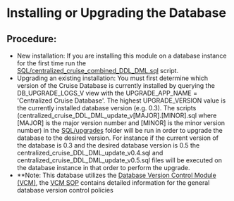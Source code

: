 # Installing or Upgrading the Database

## Procedure:
-   New installation: If you are installing this module on a database instance for the first time run the [SQL/centralized_cruise_combined_DDL_DML.sql](../SQL/centralized_cruise_combined_DDL_DML.sql) script.
-   Upgrading an existing installation: You must first determine which version of the Cruise Database is currently installed by querying the DB_UPGRADE_LOGS_V view with the UPGRADE_APP_NAME = 'Centralized Cruise Database'. The highest UPGRADE_VERSION value is the currently installed database version (e.g. 0.3). The scripts (centralized_cruise_DDL_DML_update_v[MAJOR].[MINOR].sql where [MAJOR] is the major version number and [MINOR] is the minor version number) in the [SQL/upgrades](../SQL/upgrades) folder will be run in order to upgrade the database to the desired version. For instance if the current version of the database is 0.3 and the desired database version is 0.5 the centralized_cruise_DDL_DML_update_v0.4.sql and centralized_cruise_DDL_DML_update_v0.5.sql files will be executed on the database instance in that order to perform the upgrade.
-   **Note: This database utilizes the [Database Version Control Module (VCM)](https://gitlab.pifsc.gov/centralized-data-tools/database-version-control-module/-/blob/master/docs/DB%20Version%20Control%20Module%20SOP.MD), the [VCM SOP](https://gitlab.pifsc.gov/centralized-data-tools/database-version-control-module/-/blob/master/docs/DB%20Version%20Control%20Module%20SOP.MD) contains detailed information for the general database version control policies
